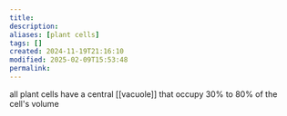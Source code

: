 ```yaml
---
title: 
description: 
aliases: [plant cells]
tags: []
created: 2024-11-19T21:16:10
modified: 2025-02-09T15:53:48
permalink:
---
```


all plant cells have a central [[vacuole]] that occupy 30% to 80% of the cell's volume
